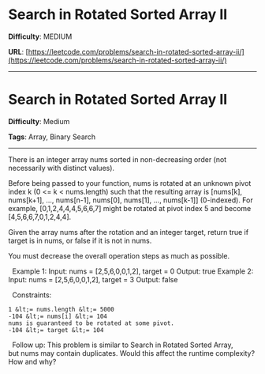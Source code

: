 # Search in Rotated Sorted Array II

**Difficulty**: MEDIUM

**URL**: [https://leetcode.com/problems/search-in-rotated-sorted-array-ii/](https://leetcode.com/problems/search-in-rotated-sorted-array-ii/)

---

# Search in Rotated Sorted Array II

**Difficulty**: Medium

**Tags**: Array, Binary Search

---

There is an integer array nums sorted in non-decreasing order (not necessarily with distinct values).

Before being passed to your function, nums is rotated at an unknown pivot index k (0 &lt;= k &lt; nums.length) such that the resulting array is [nums[k], nums[k+1], ..., nums[n-1], nums[0], nums[1], ..., nums[k-1]] (0-indexed). For example, [0,1,2,4,4,4,5,6,6,7] might be rotated at pivot index 5 and become [4,5,6,6,7,0,1,2,4,4].

Given the array nums after the rotation and an integer target, return true if target is in nums, or false if it is not in nums.

You must decrease the overall operation steps as much as possible.

&nbsp;
Example 1:
Input: nums = [2,5,6,0,0,1,2], target = 0
Output: true
Example 2:
Input: nums = [2,5,6,0,0,1,2], target = 3
Output: false

&nbsp;
Constraints:


	1 &lt;= nums.length &lt;= 5000
	-104 &lt;= nums[i] &lt;= 104
	nums is guaranteed to be rotated at some pivot.
	-104 &lt;= target &lt;= 104


&nbsp;
Follow up: This problem is similar to&nbsp;Search in Rotated Sorted Array, but&nbsp;nums may contain duplicates. Would this affect the runtime complexity? How and why?


